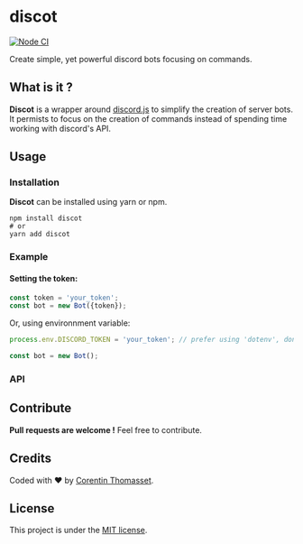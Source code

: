 # discot
[![Node CI](https://github.com/CorentinTh/discot/workflows/Node%20CI/badge.svg)](https://github.com/CorentinTh/discot/actions)

Create simple, yet powerful discord bots focusing on commands.

## What is it ?
**Discot** is a wrapper around [discord.js](https://discord.js.org/) to simplify the creation of server bots. It permists to focus on the creation of commands instead of spending time working with discord's API.
<!--
## Create your bot
### 1. Discord token
First, you'll need a bot token. To do so, you'll need to create a discord application **[here](https://discordapp.com/developers/applications/)**. 
-->
## Usage
### Installation
**Discot** can be installed using yarn or npm.

```shell
npm install discot
# or
yarn add discot
```
### Example
#### Setting the token:
```javascript
const token = 'your_token';
const bot = new Bot({token});
```
Or, using environnment variable:
```javascript
process.env.DISCORD_TOKEN = 'your_token'; // prefer using 'dotenv', don't set your env inside the program

const bot = new Bot();
```

### API

## Contribute
**Pull requests are welcome !** Feel free to contribute.

## Credits
Coded with ❤️ by [Corentin Thomasset](//corentin-thomasset.fr).

## License
This project is under the [MIT license](./LICENSE).
